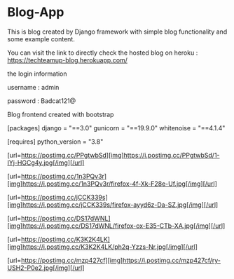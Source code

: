 # Blog-App
This is blog created by Django framework with simple blog functionality and some example content.

You can visit the link to directly check the hosted blog on heroku :
https://techteamup-blog.herokuapp.com/

the login information 

username : admin

password : Badcat121@

Blog frontend created with bootstrap

[packages]
django = "==3.0"
gunicorn = "==19.9.0"
whitenoise = "==4.1.4"

[requires]
python_version = "3.8"


[url=https://postimg.cc/PPgtwbSd][img]https://i.postimg.cc/PPgtwbSd/1-IYj-HGCg4y.jpg[/img][/url]


[url=https://postimg.cc/1n3PQv3r][img]https://i.postimg.cc/1n3PQv3r/firefox-4f-Xk-F28e-Uf.jpg[/img][/url]


[url=https://postimg.cc/jCCK339s][img]https://i.postimg.cc/jCCK339s/firefox-ayyd6z-Da-SZ.jpg[/img][/url]


[url=https://postimg.cc/DS17dWNL][img]https://i.postimg.cc/DS17dWNL/firefox-ox-E35-CTb-XA.jpg[/img][/url]


[url=https://postimg.cc/K3K2K4LK][img]https://i.postimg.cc/K3K2K4LK/ph2q-Yzzs-Nr.jpg[/img][/url]


[url=https://postimg.cc/mzp427cf][img]https://i.postimg.cc/mzp427cf/ry-USH2-P0e2.jpg[/img][/url]

